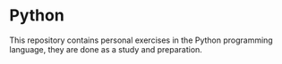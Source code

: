 # Python
This repository contains personal exercises in the Python programming language, they are done as a study and preparation.
